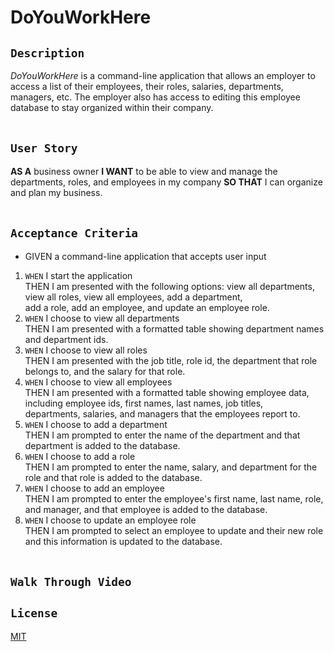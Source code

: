 # DoYouWorkHere

## **``Description``**
_DoYouWorkHere_ is a command-line application that allows an employer to access a list of their employees, their roles, salaries, departments, managers, etc. The employer also has access to editing this employee database to stay organized within their company.
</br></br>

## **``User Story``**
**AS A** business owner
**I WANT** to be able to view and manage the departments, roles, and employees in my company
**SO THAT** I can organize and plan my business.
</br></br>

## **``Acceptance Criteria``**
* GIVEN a command-line application that accepts user input
1. ``WHEN`` I start the application </br>
THEN I am presented with the following options: view all departments, view all roles, view all employees, add a department, </br>
add a role, add an employee, and update an employee role. </br>
2. ``WHEN`` I choose to view all departments </br>
THEN I am presented with a formatted table showing department names and department ids. </br>
3. ``WHEN`` I choose to view all roles </br>
THEN I am presented with the job title, role id, the department that role belongs to, and the salary for that role.</br>
4. ``WHEN`` I choose to view all employees </br>
THEN I am presented with a formatted table showing employee data, including employee ids, first names, last names, job titles, </br>
departments, salaries, and managers that the employees report to. </br>
5. ``WHEN`` I choose to add a department </br>
THEN I am prompted to enter the name of the department and that department is added to the database. </br>
6. ``WHEN`` I choose to add a role </br>
THEN I am prompted to enter the name, salary, and department for the role and that role is added to the database. </br>
7. ``WHEN`` I choose to add an employee </br>
THEN I am prompted to enter the employee's first name, last name, role, and manager, and that employee is added to the database. </br>
8. ``WHEN`` I choose to update an employee role </br>
THEN I am prompted to select an employee to update and their new role and this information is updated to the database.
</br></br>

## **``Walk Through Video``**

## **``License``**
[MIT](https://github.com/MrBrandtCox/DoYouWorkHere/blob/main/LICENSE)